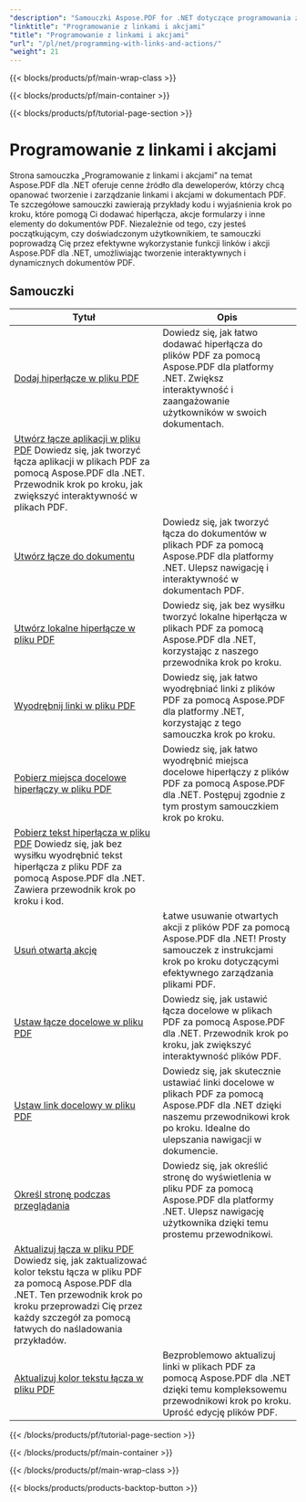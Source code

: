 ```yaml
---
"description": "Samouczki Aspose.PDF for .NET dotyczące programowania z linkami i akcjami stanowią kompleksowe źródło wiedzy umożliwiające opanowanie tworzenia i zarządzania interaktywnymi linkami w dokumentach PDF."
"linktitle": "Programowanie z linkami i akcjami"
"title": "Programowanie z linkami i akcjami"
"url": "/pl/net/programming-with-links-and-actions/"
"weight": 21
---
```


{{< blocks/products/pf/main-wrap-class >}}

{{< blocks/products/pf/main-container >}}

{{< blocks/products/pf/tutorial-page-section >}}

# Programowanie z linkami i akcjami

Strona samouczka „Programowanie z linkami i akcjami” na temat Aspose.PDF dla .NET oferuje cenne źródło dla deweloperów, którzy chcą opanować tworzenie i zarządzanie linkami i akcjami w dokumentach PDF. Te szczegółowe samouczki zawierają przykłady kodu i wyjaśnienia krok po kroku, które pomogą Ci dodawać hiperłącza, akcje formularzy i inne elementy do dokumentów PDF. Niezależnie od tego, czy jesteś początkującym, czy doświadczonym użytkownikiem, te samouczki poprowadzą Cię przez efektywne wykorzystanie funkcji linków i akcji Aspose.PDF dla .NET, umożliwiając tworzenie interaktywnych i dynamicznych dokumentów PDF.

## Samouczki
| Tytuł | Opis |
| --- | --- | 
| [Dodaj hiperłącze w pliku PDF](./add-hyperlink/) | Dowiedz się, jak łatwo dodawać hiperłącza do plików PDF za pomocą Aspose.PDF dla platformy .NET. Zwiększ interaktywność i zaangażowanie użytkowników w swoich dokumentach. |  
| [Utwórz łącze aplikacji w pliku PDF](./create-application-link/) Dowiedz się, jak tworzyć łącza aplikacji w plikach PDF za pomocą Aspose.PDF dla .NET. Przewodnik krok po kroku, jak zwiększyć interaktywność w plikach PDF. |  
| [Utwórz łącze do dokumentu](./create-document-link/) | Dowiedz się, jak tworzyć łącza do dokumentów w plikach PDF za pomocą Aspose.PDF dla platformy .NET. Ulepsz nawigację i interaktywność w dokumentach PDF. |  
| [Utwórz lokalne hiperłącze w pliku PDF](./create-local-hyperlink/) | Dowiedz się, jak bez wysiłku tworzyć lokalne hiperłącza w plikach PDF za pomocą Aspose.PDF dla .NET, korzystając z naszego przewodnika krok po kroku. |  
| [Wyodrębnij linki w pliku PDF](./extract-links/) | Dowiedz się, jak łatwo wyodrębniać linki z plików PDF za pomocą Aspose.PDF dla platformy .NET, korzystając z tego samouczka krok po kroku. |  
| [Pobierz miejsca docelowe hiperłączy w pliku PDF](./get-hyperlink-destinations/) | Dowiedz się, jak łatwo wyodrębnić miejsca docelowe hiperłączy z plików PDF za pomocą Aspose.PDF dla .NET. Postępuj zgodnie z tym prostym samouczkiem krok po kroku. |  
| [Pobierz tekst hiperłącza w pliku PDF](./get-hyperlink-text/) Dowiedz się, jak bez wysiłku wyodrębnić tekst hiperłącza z pliku PDF za pomocą Aspose.PDF dla .NET. Zawiera przewodnik krok po kroku i kod. |  
| [Usuń otwartą akcję](./remove-open-action/) | Łatwe usuwanie otwartych akcji z plików PDF za pomocą Aspose.PDF dla .NET! Prosty samouczek z instrukcjami krok po kroku dotyczącymi efektywnego zarządzania plikami PDF. |  
| [Ustaw łącze docelowe w pliku PDF](./set-destination-link/) | Dowiedz się, jak ustawić łącza docelowe w plikach PDF za pomocą Aspose.PDF dla .NET. Przewodnik krok po kroku, jak zwiększyć interaktywność plików PDF. |  
| [Ustaw link docelowy w pliku PDF](./set-target-link/) | Dowiedz się, jak skutecznie ustawiać linki docelowe w plikach PDF za pomocą Aspose.PDF dla .NET dzięki naszemu przewodnikowi krok po kroku. Idealne do ulepszania nawigacji w dokumencie. |  
| [Określ stronę podczas przeglądania](./specify-page-when-viewing/) | Dowiedz się, jak określić stronę do wyświetlenia w pliku PDF za pomocą Aspose.PDF dla platformy .NET. Ulepsz nawigację użytkownika dzięki temu prostemu przewodnikowi. |  
| [Aktualizuj łącza w pliku PDF](./update-links/) Dowiedz się, jak zaktualizować kolor tekstu łącza w pliku PDF za pomocą Aspose.PDF dla .NET. Ten przewodnik krok po kroku przeprowadzi Cię przez każdy szczegół za pomocą łatwych do naśladowania przykładów. |  
| [Aktualizuj kolor tekstu łącza w pliku PDF](./update-link-text-color/) | Bezproblemowo aktualizuj linki w plikach PDF za pomocą Aspose.PDF dla .NET dzięki temu kompleksowemu przewodnikowi krok po kroku. Uprość edycję plików PDF. |  

{{< /blocks/products/pf/tutorial-page-section >}}

{{< /blocks/products/pf/main-container >}}

{{< /blocks/products/pf/main-wrap-class >}}

{{< blocks/products/products-backtop-button >}}